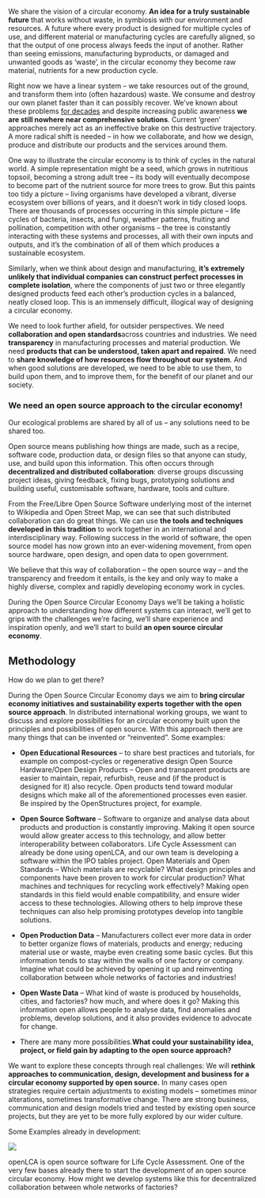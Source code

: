 We share the vision of a circular economy. **An idea for a truly sustainable future** that works without waste, in symbiosis with our environment and resources. A future where every product is designed for multiple cycles of use, and different material or manufacturing cycles are carefully aligned, so that the output of one process always feeds the input of another. Rather than seeing emissions, manufacturing byproducts, or damaged and unwanted goods as ‘waste’, in the circular economy they become raw material, nutrients for a new production cycle.

Right now we have a linear system – we take resources out of the ground, and transform them into (often hazardous) waste. We consume and destroy our own planet faster than it can possibly recover. We’ve known about these problems [for decades](https://en.wikipedia.org/wiki/The_Limits_to_Growth) and despite increasing public awareness **we are still nowhere near comprehensive solutions**. Current ‘green’ approaches merely act as an ineffective brake on this destructive trajectory. A more radical shift is needed – in how we collaborate, and how we design, produce and distribute our products and the services around them.

One way to illustrate the circular economy is to think of cycles in the natural world. A simple representation might be a seed, which grows in nutritious topsoil, becoming a strong adult tree – its body will eventually decompose to become part of the nutrient source for more trees to grow. But this paints too tidy a picture – living organisms have developed a vibrant, diverse ecosystem over billions of years, and it doesn’t work in tidy closed loops. There are thousands of processes occurring in this simple picture – life cycles of bacteria, insects, and fungi, weather patterns, fruiting and pollination, competition with other organisms – the tree is constantly interacting with these systems and processes, all with their own inputs and outputs, and it’s the combination of all of them which produces a sustainable ecosystem.

Similarly, when we think about design and manufacturing, **it’s extremely unlikely that individual companies can construct perfect processes in complete isolation**, where the components of just two or three elegantly designed products feed each other’s production cycles in a balanced, neatly closed loop. This is an immensely difficult, illogical way of designing a circular economy.

We need to look further afield, for outsider perspectives. We need **collaboration and open standards**across countries and industries. We need **transparency** in manufacturing processes and material production. We need **products that can be understood, taken apart and repaired**. We need to **share knowledge of how resources flow throughout our system**. And when good solutions are developed, we need to be able to use them, to build upon them, and to improve them, for the benefit of our planet and our society.

### We need an open source approach to the circular economy!

Our ecological problems are shared by all of us – any solutions need to be shared too.

Open source means publishing how things are made, such as a recipe, software code, production data, or design files so that anyone can study, use, and build upon this information. This often occurs through **decentralized and distributed collaboration**: diverse groups discussing project ideas, giving feedback, fixing bugs, prototyping solutions and building useful, customisable software, hardware, tools and culture.

From the Free/Libre Open Source Software underlying most of the internet to Wikipedia and Open Street Map, we can see that such distributed collaboration can do great things. We can use **the tools and techniques developed in this tradition** to work together in an international and interdisciplinary way. Following success in the world of software, the open source model has now grown into an ever-widening movement, from open source hardware, open design, and open data to open government.

We believe that this way of collaboration – the open source way – and the transparency and freedom it entails, is the key and only way to make a highly diverse, complex and rapidly developing economy work in cycles.

During the Open Source Circular Economy Days we’ll be taking a holistic approach to understanding how different systems can interact, we’ll get to grips with the challenges we’re facing, we’ll share experience and inspiration openly, and we’ll start to build **an open source circular economy**.

## Methodology
How do we plan to get there?

During the Open Source Circular Economy days we aim to **bring circular economy initiatives and sustainability experts together with the open source approach**. In distributed international working groups, we want to discuss and explore possibilities for an circular economy built upon the principles and possibilities of open source. With this approach there are many things that can be invented or “reinvented”. Some examples:
- **Open Educational Resources** – to share best practices and tutorials, for example on compost-cycles or regenerative design
Open Source Hardware/Open Design Products – Open and transparent products are easier to maintain, repair, refurbish, reuse and (if the product is designed for it) also recycle. Open products tend toward modular designs which make all of the aforementioned processes even easier. Be inspired by the OpenStructures project, for example.

- **Open Source Software** – Software to organize and analyse data about products and production is constantly improving. Making it open source would allow greater access to this technology, and allow better interoperability between collaborators. Life Cycle Assessment can already be done using openLCA, and our own team is developing a software within the IPO tables project.
Open Materials and Open Standards – Which materials are recyclable? What design principles and components have been proven to work for circular production? What machines and techniques for recycling work effectively? Making open standards in this field would enable compatibility, and ensure wider access to these technologies. Allowing others to help improve these techniques can also help promising prototypes develop into tangible solutions.

- **Open Production Data** – Manufacturers collect ever more data in order to better organize flows of materials, products and energy; reducing material use or waste, maybe even creating some basic cycles. But this information tends to stay within the walls of one factory or company. Imagine what could be achieved by opening it up and reinventing collaboration between whole networks of factories and industries!

- **Open Waste Data** – What kind of waste is produced by households, cities, and factories? how much, and where does it go? Making this information open allows people to analyse data, find anomalies and problems, develop solutions, and it also provides evidence to advocate for change.

- There are many more possibilities.**What could your sustainability idea, project, or field gain by adapting to the open source approach?**

We want to explore these concepts through real challenges: We will **rethink approaches to communication, design, development and business for a circular economy supported by open source.** In many cases open strategies require certain adjustments to existing models – sometimes minor alterations, sometimes transformative change. There are strong business, communication and design models tried and tested by existing open source projects, but they are yet to be more fully explored by our wider culture.

Some Examples
already in development:

![]({{site.baseurl}}/https://oscedays.org/wp-content/uploads/2014/12/getting_started-start_openLCA2.png)

openLCA is open source software for Life Cycle Assessment. One of the very few bases already there to start the development of an open source circular economy. How might we develop systems like this for decentralized collaboration between whole networks of factories?

